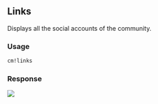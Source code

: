 ## Links

Displays all the social accounts of the community.

### Usage
```md
cm!links
```

### Response
![](https://kaiwalyakoparkar.github.io/classroom-monitor-bot/images/links.png)